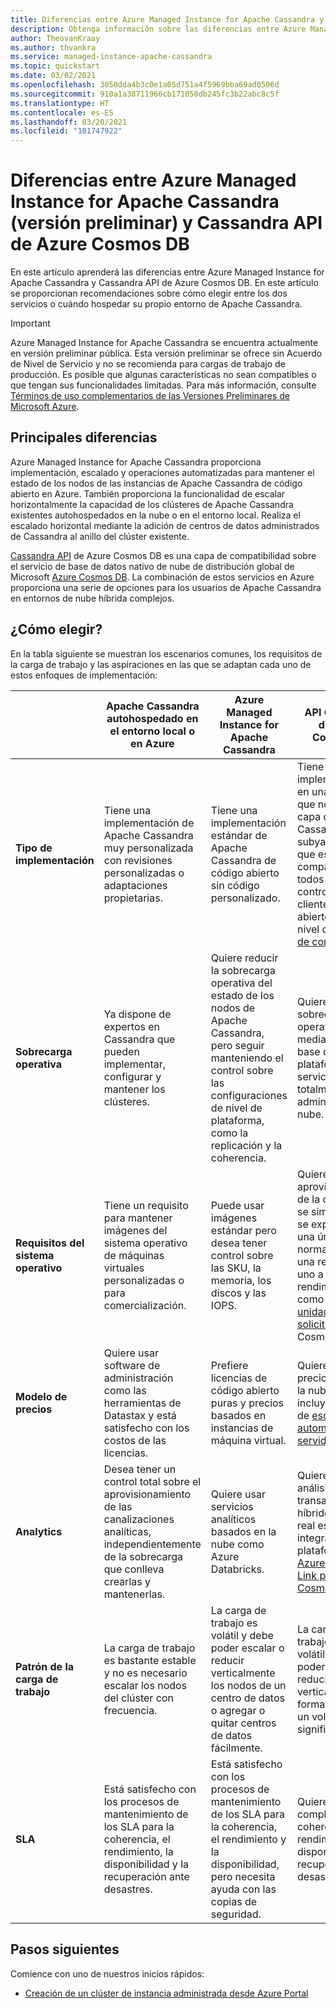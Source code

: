 ```yaml
---
title: Diferencias entre Azure Managed Instance for Apache Cassandra y Cassandra API de Azure Cosmos DB
description: Obtenga información sobre las diferencias entre Azure Managed Instance for Apache Cassandra y Cassandra API de Azure Cosmos DB. También aprenderá las ventajas de cada uno de estos servicios y cuándo elegirlos.
author: TheovanKraay
ms.author: thvankra
ms.service: managed-instance-apache-cassandra
ms.topic: quickstart
ms.date: 03/02/2021
ms.openlocfilehash: 3050dda4b3c0e1a05d751a4f5969bba69ad0506d
ms.sourcegitcommit: 910a1a38711966cb171050db245fc3b22abc8c5f
ms.translationtype: HT
ms.contentlocale: es-ES
ms.lasthandoff: 03/20/2021
ms.locfileid: "101747922"
---
```

# <a name="differences-between-azure-managed-instance-for-apache-cassandra-preview-and-azure-cosmos-db-cassandra-api"></a>Diferencias entre Azure Managed Instance for Apache Cassandra (versión preliminar) y Cassandra API de Azure Cosmos DB 

En este artículo aprenderá las diferencias entre Azure Managed Instance for Apache Cassandra y Cassandra API de Azure Cosmos DB. En este artículo se proporcionan recomendaciones sobre cómo elegir entre los dos servicios o cuándo hospedar su propio entorno de Apache Cassandra.

> [!IMPORTANT]
> Azure Managed Instance for Apache Cassandra se encuentra actualmente en versión preliminar pública.
> Esta versión preliminar se ofrece sin Acuerdo de Nivel de Servicio y no se recomienda para cargas de trabajo de producción. Es posible que algunas características no sean compatibles o que tengan sus funcionalidades limitadas.
> Para más información, consulte [Términos de uso complementarios de las Versiones Preliminares de Microsoft Azure](https://azure.microsoft.com/support/legal/preview-supplemental-terms/).

## <a name="key-differences"></a>Principales diferencias

Azure Managed Instance for Apache Cassandra proporciona implementación, escalado y operaciones automatizadas para mantener el estado de los nodos de las instancias de Apache Cassandra de código abierto en Azure. También proporciona la funcionalidad de escalar horizontalmente la capacidad de los clústeres de Apache Cassandra existentes autohospedados en la nube o en el entorno local. Realiza el escalado horizontal mediante la adición de centros de datos administrados de Cassandra al anillo del clúster existente.

[Cassandra API](../cosmos-db/cassandra-introduction.md) de Azure Cosmos DB es una capa de compatibilidad sobre el servicio de base de datos nativo de nube de distribución global de Microsoft [Azure Cosmos DB](../cosmos-db/index.yml). La combinación de estos servicios en Azure proporciona una serie de opciones para los usuarios de Apache Cassandra en entornos de nube híbrida complejos.

## <a name="how-to-choose"></a>¿Cómo elegir?

En la tabla siguiente se muestran los escenarios comunes, los requisitos de la carga de trabajo y las aspiraciones en las que se adaptan cada uno de estos enfoques de implementación:

| |Apache Cassandra autohospedado en el entorno local o en Azure | Azure Managed Instance for Apache Cassandra | API Cassandra de Azure Cosmos DB |
|---------|---------|---------|---------|
|**Tipo de implementación**| Tiene una implementación de Apache Cassandra muy personalizada con revisiones personalizadas o adaptaciones propietarias. | Tiene una implementación estándar de Apache Cassandra de código abierto sin código personalizado. | Tiene su implementación en una plataforma que no tiene una capa de Apache Cassandra subyacente, pero que es compatible con todos los controladores de cliente de código abierto en un nivel de [protocolo de conexión](../cosmos-db/cassandra-support.md). |
| **Sobrecarga operativa**| Ya dispone de expertos en Cassandra que pueden implementar, configurar y mantener los clústeres.  | Quiere reducir la sobrecarga operativa del estado de los nodos de Apache Cassandra, pero seguir manteniendo el control sobre las configuraciones de nivel de plataforma, como la replicación y la coherencia. | Quiere eliminar la sobrecarga operativa mediante una base de datos de plataforma como servicio totalmente administrada en la nube. |
| **Requisitos del sistema operativo**| Tiene un requisito para mantener imágenes del sistema operativo de máquinas virtuales personalizadas o para comercialización. | Puede usar imágenes estándar pero desea tener control sobre las SKU, la memoria, los discos y las IOPS. | Quiere que el aprovisionamiento de la capacidad se simplifique y se exprese como una única métrica normalizada, con una relación de uno a uno con el rendimiento, como las [unidades de solicitud](../cosmos-db/request-units.md) de Azure Cosmos DB. |
| **Modelo de precios**| Quiere usar software de administración como las herramientas de Datastax y está satisfecho con los costos de las licencias. | Prefiere licencias de código abierto puras y precios basados en instancias de máquina virtual. | Quiere usar precios nativos de la nube, que incluyan ofertas de [escalado automático](../cosmos-db/manage-scale-cassandra.md#use-autoscale) y [sin servidor](../cosmos-db/serverless.md). |
| **Analytics**| Desea tener un control total sobre el aprovisionamiento de las canalizaciones analíticas, independientemente de la sobrecarga que conlleva crearlas y mantenerlas. | Quiere usar servicios analíticos basados en la nube como Azure Databricks. | Quiere que el análisis transaccional híbrido en tiempo real esté integrado en la plataforma con [Azure Synapse Link para Cosmos DB](../cosmos-db/synapse-link.md). |
| **Patrón de la carga de trabajo**| La carga de trabajo es bastante estable y no es necesario escalar los nodos del clúster con frecuencia. | La carga de trabajo es volátil y debe poder escalar o reducir verticalmente los nodos de un centro de datos o agregar o quitar centros de datos fácilmente. | La carga de trabajo suele ser volátil y debe poder escalar o reducir verticalmente de forma rápida y en un volumen significativo. |
| **SLA**| Está satisfecho con los procesos de mantenimiento de los SLA para la coherencia, el rendimiento, la disponibilidad y la recuperación ante desastres. | Está satisfecho con los procesos de mantenimiento de los SLA para la coherencia, el rendimiento y la disponibilidad, pero necesita ayuda con las copias de seguridad. | Quiere SLA completos para la coherencia, el rendimiento, la disponibilidad y la recuperación ante desastres. |

## <a name="next-steps"></a>Pasos siguientes

Comience con uno de nuestros inicios rápidos:

* [Creación de un clúster de instancia administrada desde Azure Portal](create-cluster-portal.md)